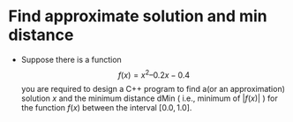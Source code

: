 # Find approximate solution and min distance
* Suppose there is a function
  $$f(x) = x^{2} – 0.2x - 0.4$$ you are required to design a C++ program to find a(or an approximation) solution $x$ and the minimum distance dMin ( i.e., minimum of $|f(x)|$ ) for the function $f(x)$ between the interval $[0.0,1.0]$.
